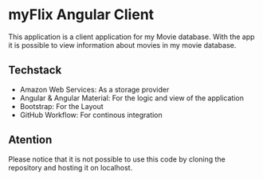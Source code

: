 # myFlix Angular Client

This application is a client application for my Movie database. With the app it is possible to view information about movies in my movie database.

## Techstack

- Amazon Web Services: As a storage provider
- Angular & Angular Material: For the logic and view of the application
- Bootstrap: For the Layout
- GitHub Workflow: For continous integration

## Atention
Please notice that it is not possible to use this code by cloning the repository and hosting it on localhost.
